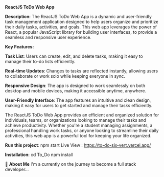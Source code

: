 
**ReactJS ToDo Web App**

**Description**: The ReactJS ToDo Web App is a dynamic and user-friendly task management application designed to help users organize and prioritize their daily tasks, activities, and goals. This web app leverages the power of React, a popular JavaScript library for building user interfaces, to provide a seamless and responsive user experience.

**Key Features:**

**Task List**: Users can create, edit, and delete tasks, making it easy to manage their to-do lists efficiently.

**Real-time Updates**: Changes to tasks are reflected instantly, allowing users to collaborate or work solo while keeping everyone in sync.

**Responsive Design**: The app is designed to work seamlessly on both desktop and mobile devices, making it accessible anytime, anywhere.

**User-Friendly Interface**: The app features an intuitive and clean design, making it easy for users to get started and manage their tasks efficiently.

The ReactJS ToDo Web App provides an efficient and organized solution for individuals, teams, or organizations looking to manage their tasks and achieve productivity. Whether you're a student managing assignments, a professional handling work tasks, or anyone looking to streamline their daily activities, this web app is a powerful tool for keeping your life organized.

**Run this project**:
  npm start
Live View : https://to-do-six-vert.vercel.app/

**Installation**:
cd To_Do
  npm install 
  
🚀 **About Me**
I'm a currently on the journey to become a full stack developer...
